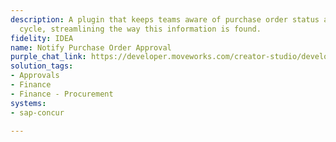 ```yaml
---
description: A plugin that keeps teams aware of purchase order status and the approval
  cycle, streamlining the way this information is found.
fidelity: IDEA
name: Notify Purchase Order Approval
purple_chat_link: https://developer.moveworks.com/creator-studio/developer-tools/purple-chat-builder/?workspace=%7B%22title%22%3A%22My+Workspace%22%2C%22botSettings%22%3A%7B%7D%2C%22mocks%22%3A%5B%7B%22id%22%3A6991%2C%22title%22%3A%22Mock+1%22%2C%22transcript%22%3A%7B%22settings%22%3A%7B%22colorStyle%22%3A%22LIGHT%22%2C%22startTime%22%3A%2211%3A43+AM%22%2C%22defaultPerson%22%3A%22GWEN%22%2C%22editable%22%3Atrue%7D%2C%22messages%22%3A%5B%7B%22from%22%3A%22BOT%22%2C%22text%22%3A%22%3Cp%3EGood+news%21+Purchase+Order+%2398765+has+been+approved+by+Jim+%28Sr.+Legal+Counsel%29+and+Jerry+%28Security%29.+All+necessary+approvals+for+this+purchase+order+are+now+complete.%3C%2Fp%3E%22%2C%22cards%22%3A%5B%7B%22title%22%3A%22Purchase+Order+%2398765+Approved%22%2C%22text%22%3A%22All+approvals+are+in+place+for+Purchase+Order+%2398765.+You+can+now+proceed+with+the+next+steps.%22%2C%22buttons%22%3A%5B%7B%22style%22%3A%22PRIMARY%22%2C%22text%22%3A%22View+Purchase+Order%22%7D%2C%7B%22text%22%3A%22Create+Related+Task%22%7D%5D%7D%5D%7D%5D%7D%7D%5D%7D
solution_tags:
- Approvals
- Finance
- Finance - Procurement
systems:
- sap-concur

---
```

